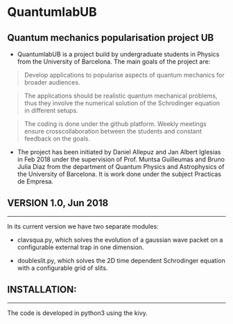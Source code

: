 # QuantumlabUB
## Quantum mechanics popularisation project UB

* QuantumlabUB is a project build by undergraduate students in 
Physics from the University of Barcelona. The main goals of the 
project are:

> Develop applications to popularise aspects of quantum 
mechanics for broader audiences. 

> The applications should be realistic quantum mechanical problems, thus 
they involve the numerical solution of the Schrodinger equation in 
different setups. 

> The coding is done under the github platform. Weekly meetings ensure crosscollaboration between the students and constant feedback on the goals. 


* The project has been initiated by Daniel Allepuz and Jan Albert Iglesias 
in Feb 2018 under the supervision of Prof. Muntsa Guilleumas and 
Bruno Julia Diaz from the department of Quantum Physics and Astrophysics 
of the University of Barcelona. It is work done under the subject Practicas 
de Empresa. 

## VERSION 1.0, Jun 2018
---------------------

In its current version we have two separate modules:

- clavsqua.py, which solves the evolution of a gaussian wave packet on a configurable external trap in one dimension. 

- doubleslit.py, which solves the 2D time dependent Schrodinger equation with 
a configurable grid of slits. 



## INSTALLATION:
---------------------

The code is developed in python3 using the kivy.  

